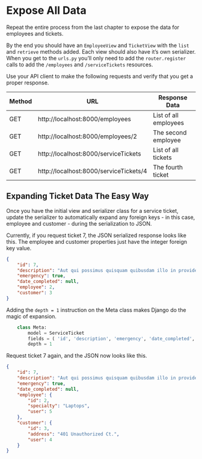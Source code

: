 # Expose All Data

Repeat the entire process from the last chapter to expose the data for employees and tickets.

By the end you should have an `EmployeeView` and `TicketView` with the `list` and `retrieve` methods added. Each view should also have it’s own serializer. When you get to the `urls.py` you’ll only need to add the `router.register` calls to add the `/employees` and `/serviceTickets` resources.

Use your API client to make the following requests and verify that you get a proper response.

| Method | URL | Response Data |
|--|--|--|
| GET | http://localhost:8000/employees | List of all employees |
| GET | http://localhost:8000/employees/2 | The second employee |
| GET | http://localhost:8000/serviceTickets | List of all tickets |
| GET | http://localhost:8000/serviceTickets/4 | The fourth ticket |

## Expanding Ticket Data The Easy Way

Once you have the initial view and serializer class for a service ticket, update the serializer to automatically expand any foreign keys - in this case, employee and customer - during the serialization to JSON.

Currently, if you request ticket 7, the JSON serialized response looks like this. The employee and customer properties just have the integer foreign key value.

```json
{
	"id": 7,
	"description": "Aut qui possimus quisquam quibusdam illo in provident. Et repellendus reprehenderit quidem reiciendis deleniti doloribus.",
	"emergency": true,
	"date_completed": null,
	"employee": 2,
	"customer": 3
}
```

Adding the `depth = 1` instruction on the Meta class makes Django do the magic of expansion.

```py
    class Meta:
        model = ServiceTicket
        fields = ( 'id', 'description', 'emergency', 'date_completed', 'employee', 'customer', )
        depth = 1
```

Request ticket 7 again, and the JSON now looks like this.

```json
{
	"id": 7,
	"description": "Aut qui possimus quisquam quibusdam illo in provident. Et repellendus reprehenderit quidem reiciendis deleniti doloribus.",
	"emergency": true,
	"date_completed": null,
	"employee": {
		"id": 2,
		"specialty": "Laptops",
		"user": 5
	},
	"customer": {
		"id": 3,
		"address": "401 Unauthorized Ct.",
		"user": 4
	}
}
```
